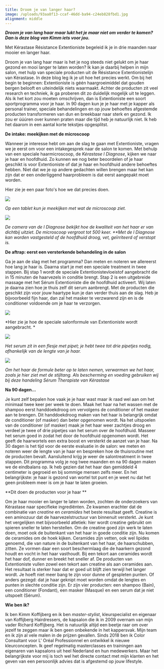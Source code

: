 ```yaml
---
title: Droom je van langer haar?
image: /uploads/93aa8f13-ccaf-46dd-ba94-c24eb828fbd1.jpg
alignment: middle
---
```


***Droom je van lang haar maar lukt het je maar niet om verder te komen? Dan is deze blog van Kimm iets voor jou.***

Met Kérastase Résistance Extentioniste begeleid ik je in drie maanden naar mooier en langer haar.

Droom je van lang haar maar is het je nog steeds niet gelukt om je haar gezond en mooi langer te laten worden? Ik kan je daarbij helpen in mijn salon, met hulp van speciale producten uit de Résistance Extentionistelijn van Kérastase. In deze blog leg ik je uit hoe het precies werkt. Om bij het begin te beginnen: Extentioniste is géén haargroeimiddel dat gouden bergen belooft en uiteindelijk niets waarmaakt. Achter de producten zit veel research en techniek, ik ga proberen dit zo duidelijk mogelijk uit te leggen. Als ik het kort zou moeten omschrijven, dan is Extentioniste een soort sportprogramma voor je haar. In 90 dagen kun je je haar met je kapper als personal trainer, speciale behandelingen en op jouw behoeftes afgestemde producten transformeren van dun en breekbaar naar sterk en gezond. Ik zou er úúúren over kunnen praten maar die tijd heb je natuurlijk niet. Ik heb het daarom in een aantal korte tekstjes opgesplitst.

**De intake: meekijken met de microscoop**

Wanneer je interesse hebt om aan de slag te gaan met Extentioniste, vragen we je eerst om voor een intakegesprek naar de salon te komen. Met behulp van een speciale haarmicroscoop, de *Kérastase* *l Diagnose*, kijken we naar je haar en hoofdhuid. Zo kunnen we nog beter beoordelen of je haar geschikt is voor Extentioniste of dat je haar en hoofdhuid andere behoeftes hebben. Niet dat we je op andere gedachten willen brengen maar het kan zijn dat er een onderliggend haarprobleem is dat eerst aangepakt moet worden.

Hier zie je een paar foto's hoe we dat precies doen.

![](/uploads/kerastase-ipad-haarinzoom.jpeg)

*Op een tablet kun je meekijken met wat de microscoop ziet.*

![](/uploads/kerasase-maera-idiagnose.jpeg)

*De camera van de l Diagnose bekijkt hoe de kwaliteit van het haar er van dichtbij uitziet. De microscoop vergroot tot 500 keer. \*\*Met de l Diagnose kan worden vastgesteld of de hoofdhuid droog, vet, geïrriteerd of verstopt is.*

**De aftrap: eerst een versterkende behandeling in de salon**

Ga je aan de slag met het programma? Dan meten en noteren we allereerst hoe lang je haar is. Daarna start je met een speciale treatment in twee stappen. Bij stap 1 wordt de speciale Extentionistevloeistof aangebracht die in 15 minuten de haarvezels in conditie brengt. Stap 2 is een uitgebreide massage met het Sérum Extentioniste die de hoofdhuid activeert. Wij laten je daarna zien hoe je thuis zelf dit serum aanbrengt. Met de producten die geschikt zijn voor jouw haartype kun je dan verder thuis aan de slag. Heb je bijvoorbeeld fijn haar, dan zal het masker te verzwarend zijn en is de conditioner voldoende om je haar te verzorgen.

![](/uploads/extentionsite-kerastase-ritueel-4.jpg)

*Hier zie je hoe de speciale salonformule van Extentioniste wordt aangebracht. *

![](/uploads/extentionsite-kerastase-ritueel-5-serum.jpg)

*Het serum zit in een flesje met pipet; je hebt twee tot drie pipetjes nodig, afhankelijk van de lengte van je haar.*

![](/uploads/extentionsite-kerastase-ritueel-6.jpg)

*Om het haar de formule beter op te laten nemen, verwarmen we het haar, zoals je hier ziet met de stijltang. Als bescherming en voeding gebruiken wij bij deze handeling Sérum Therapiste van Kérastase*

**Na 90 dagen…**

Je kunt zelf bepalen hoe vaak je je haar wast maar ik raad wel aan om het minimaal twee keer per week te doen. Maak het haar na het wassen met de shampoo eerst handdoekdroog om vervolgens de conditioner of het masker aan te brengen. Dit handdoekdroog maken van het haar is belangrijk omdat de conditioner (of masker) dan beter opgenomen wordt. Na het uitspoelen van de conditioner (of masker) maak je het haar weer zachtjes droog en verdeel je twee of drie pipetjes van het serum over de hoofdhuid. Masseer het serum goed in zodat het door de hoofdhuid opgenomen wordt. Het geeft de haarwortels een extra boost en versterkt de aanzet van je haar. Na 30 dagen is het tijd voor de eerste evaluatie in de salon: we meten en noteren weer de lengte van je haar en bespreken hoe de thuisroutine met de producten bevalt. Aansluitend krijg je weer de salontreatment in twee stappen. Dit programma volg je nog twee maanden en na 90 dagen maken we de eindbalans op. Ik heb gezien dat het haar dan gemiddeld 4 centimeter is gegroeid en bij sommige mensen zelfs meer. En het belangrijkste: je haar is gezond van wortel tot punt en je weet nu dat het geen probleem meer is om je haar te laten groeien.

\*\*Dit doen de producten voor je haar \*\*

Om je haar mooier en langer te laten worden, zochten de onderzoekers van Kérastase naar specifieke ingrediënten. Ze kwamen erachter dat de combinatie van *creatine* en *ceramides* het beste resultaat geeft. Creatine is een aminozuur dat de haarvezelstructuur van binnenuit versterkt. Je kunt het vergelijken met bijvoorbeeld atletiek: hier wordt creatine gebruikt om spieren sneller te laten herstellen. Om de creatine goed zijn werk te laten doen, moet ook de buitenkant van het haar in goede conditie zijn. Nu komen de ceramides om de hoek kijken. Ceramides zijn vetten, ook wel lipides genoemd, die van nature in de buitenkant van het haar, de haarschubben, zitten. Ze vormen daar een soort beschermlaag die de haarkern gezond houdt en vocht in het haar vasthoudt. Bij een tekort aan ceramides wordt het haar dof, dunner en breekt het sneller af. De producten van Extentioniste vullen zowel een tekort aan creatine als aan ceramides aan. Het resultaat is sterker haar dat er goed uit blijft zien terwijl het langer wordt. Je hoeft niet meer bang te zijn voor dunne of gespleten punten. Of anders gezegd: dat je haar geknipt moet worden omdat de lengtes en punten in slechte conditie zijn. Er zijn vier producten: een shampoo (Bain), een conditioner (Fondant), een masker (Masque) en een serum dat je niet uitspoelt (Sérum).

**Wie ben ik?**

Ik ben Kimm Koffijberg en ik ben *master-stylist*, kleurspecialist en eigenaar van Koffijberg Hairdressers, de kapsalon die ik in 2009 overnam van mijn vader Richard Koffijberg. Het is natuurlijk altijd een beetje raar om over jezelf te zeggen maar ik ben geen onbekende in het kappersvak. Mijn team en ik zijn al vele malen in de prijzen gevallen. Sinds 2018 ben ik Color Consultant voor L' Oréal Professionnel en ontwikkel ik nieuwe kleurconcepten. Ik geef regelmatig masterclasses en trainingen aan eigenaren van kapsalons uit heel Nederland en hun medewerkers. Maar het belangrijkste voor mij is toch wel het directe contact met mijn klanten en het geven van een persoonlijk advies dat is afgestemd op jouw lifestyle.